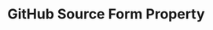---
# -------------------------- #
#        CONTENT TYPE        #
# -------------------------- #

product-type: "connect"
content-type: "api-form"
form-type: "source"
key: "source-form-properties-github-object"


# -------------------------- #
#        OBJECT INFO         #
# -------------------------- #

title: "GitHub Source Form Property"
api-type: "github"
display-name: "GitHub"

source-type: "saas"
docs-name: "github"

description: ""


# -------------------------- #
#      OBJECT ATTRIBUTES     #
# -------------------------- #

object-attributes:
  - name: "access_token"
    type: "string"
    required: true
    description: "An access token which allows access to any project the user wants to replicate data from."
    value: "<ACCESS_TOKEN>"

  - name: "repository"
    type: "string"
    required: true
    description: "The name of the repository to be tracked."
    value: "<REPOSITORY_NAME>"
---